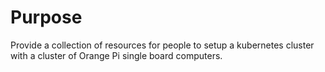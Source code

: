 # Purpose
Provide a collection of resources for people to setup a kubernetes cluster with a cluster of Orange Pi single board computers.